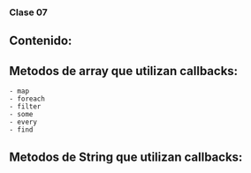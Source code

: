 ### Clase 07

## Contenido:

## Metodos de array que utilizan callbacks:

    - map
    - foreach
    - filter
    - some
    - every
    - find

## Metodos de String que utilizan callbacks:
